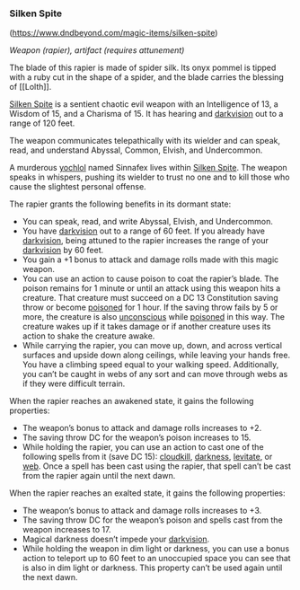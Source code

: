 ### Silken Spite
(https://www.dndbeyond.com/magic-items/silken-spite)

_Weapon (rapier), artifact (requires attunement)_

The blade of this rapier is made of spider silk. Its onyx pommel is tipped with a ruby cut in the shape of a spider, and the blade carries the blessing of [[Lolth]].

[Silken Spite](https://www.dndbeyond.com/magic-items/silken-spite) is a sentient chaotic evil weapon with an Intelligence of 13, a Wisdom of 15, and a Charisma of 15. It has hearing and [darkvision](https://www.dndbeyond.com/compendium/rules/basic-rules/monsters#Darkvision) out to a range of 120 feet.

The weapon communicates telepathically with its wielder and can speak, read, and understand Abyssal, Common, Elvish, and Undercommon.

A murderous [yochlol](https://www.dndbeyond.com/monsters/yochlol) named Sinnafex lives within [Silken Spite](https://www.dndbeyond.com/magic-items/silken-spite). The weapon speaks in whispers, pushing its wielder to trust no one and to kill those who cause the slightest personal offense.

The rapier grants the following benefits in its dormant state:

-   You can speak, read, and write Abyssal, Elvish, and Undercommon.
-   You have [darkvision](https://www.dndbeyond.com/compendium/rules/basic-rules/monsters#Darkvision) out to a range of 60 feet. If you already have [darkvision](https://www.dndbeyond.com/compendium/rules/basic-rules/monsters#Darkvision), being attuned to the rapier increases the range of your [darkvision](https://www.dndbeyond.com/compendium/rules/basic-rules/monsters#Darkvision) by 60 feet.
-   You gain a +1 bonus to attack and damage rolls made with this magic weapon.
-   You can use an action to cause poison to coat the rapier’s blade. The poison remains for 1 minute or until an attack using this weapon hits a creature. That creature must succeed on a DC 13 Constitution saving throw or become [poisoned](https://www.dndbeyond.com/compendium/rules/basic-rules/appendix-a-conditions#Poisoned) for 1 hour. If the saving throw fails by 5 or more, the creature is also [unconscious](https://www.dndbeyond.com/compendium/rules/basic-rules/appendix-a-conditions#Unconscious) while [poisoned](https://www.dndbeyond.com/compendium/rules/basic-rules/appendix-a-conditions#Poisoned) in this way. The creature wakes up if it takes damage or if another creature uses its action to shake the creature awake.
-   While carrying the rapier, you can move up, down, and across vertical surfaces and upside down along ceilings, while leaving your hands free. You have a climbing speed equal to your walking speed. Additionally, you can’t be caught in webs of any sort and can move through webs as if they were difficult terrain.

When the rapier reaches an awakened state, it gains the following properties:

-   The weapon’s bonus to attack and damage rolls increases to +2.
-   The saving throw DC for the weapon’s poison increases to 15.
-   While holding the rapier, you can use an action to cast one of the following spells from it (save DC 15): [cloudkill](https://www.dndbeyond.com/spells/cloudkill), [darkness](https://www.dndbeyond.com/spells/darkness), [levitate](https://www.dndbeyond.com/spells/levitate), or [web](https://www.dndbeyond.com/spells/web). Once a spell has been cast using the rapier, that spell can’t be cast from the rapier again until the next dawn.

When the rapier reaches an exalted state, it gains the following properties:

-   The weapon’s bonus to attack and damage rolls increases to +3.
-   The saving throw DC for the weapon’s poison and spells cast from the weapon increases to 17.
-   Magical darkness doesn’t impede your [darkvision](https://www.dndbeyond.com/compendium/rules/basic-rules/monsters#Darkvision).
-   While holding the weapon in dim light or darkness, you can use a bonus action to teleport up to 60 feet to an unoccupied space you can see that is also in dim light or darkness. This property can’t be used again until the next dawn.